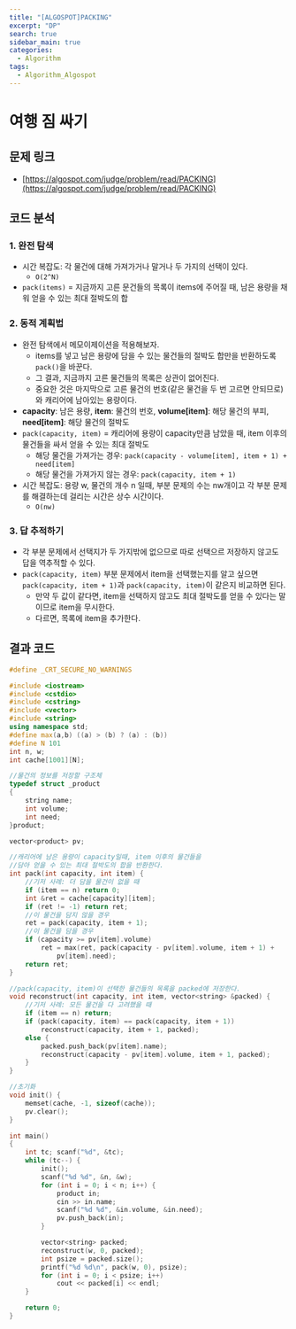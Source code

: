 ```yaml
---
title: "[ALGOSPOT]PACKING"
excerpt: "DP"
search: true
sidebar_main: true
categories:
  - Algorithm
tags:
  - Algorithm_Algospot
---
```


# 여행 짐 싸기

## 문제 링크
- [https://algospot.com/judge/problem/read/PACKING](https://algospot.com/judge/problem/read/PACKING)

## 코드 분석
### 1. 완전 탐색
- 시간 복잡도: 각 물건에 대해 가져가거나 말거나 두 가지의 선택이 있다.
  - ```O(2^N)```
- ```pack(items)``` = 지금까지 고른 문건들의 목록이 items에 주어질 때, 남은 용량을 채워 얻을 수 있는 최대 절박도의 합

### 2. 동적 계획법
- 완전 탐색에서 메모이제이션을 적용해보자.
  - items를 넣고 남은 용량에 담을 수 있는 물건들의 절박도 합만을 반환하도록 ```pack()```을 바꾼다.
  - 그 결과, 지금까지 고른 물건들의 목록은 상관이 없어진다.
  - 중요한 것은 마지막으로 고른 물건의 번호(같은 물건을 두 번 고르면 안되므로)와 캐리어에 남아있는 용량이다.
- **capacity**: 남은 용량, **item**: 물건의 번호, **volume[item]**: 해당 물건의 부피, **need[item]**: 해당 물건의 절박도
- ```pack(capacity, item)``` = 캐리어에 용량이 capacity만큼 남았을 때, item 이후의 물건들을 싸서 얻을 수 있는 최대 절박도
  - 해당 물건을 가져가는 경우: ```pack(capacity - volume[item], item + 1) + need[item]```
  - 해당 물건을 가져가지 않는 경우: ```pack(capacity, item + 1)```
- 시간 복잡도: 용량 w, 물건의 개수 n 일때, 부분 문제의 수는 nw개이고 각 부분 문제를 해결하는데 걸리는 시간은 상수 시간이다.
  - ```O(nw)```

### 3. 답 추적하기
- 각 부분 문제에서 선택지가 두 가지밖에 없으므로 따로 선택으르 저장하지 않고도 답을 역추적할 수 있다.
- ```pack(capacity, item)``` 부분 문제에서 item을 선택했는지를 알고 싶으면 ```pack(capacity, item + 1)```과 ```pack(capacity, item)```이 같은지 비교하면 된다.
  - 만약 두 값이 같다면, item을 선택하지 않고도 최대 절박도를 얻을 수 있다는 말이므로 item을 무시한다.
  - 다르면, 목록에 item을 추가한다.

## 결과 코드

```cpp
#define _CRT_SECURE_NO_WARNINGS

#include <iostream>
#include <cstdio>
#include <cstring>
#include <vector>
#include <string>
using namespace std;
#define max(a,b) ((a) > (b) ? (a) : (b))
#define N 101
int n, w;
int cache[1001][N];

//물건의 정보를 저장할 구조체
typedef struct _product
{
	string name;
	int volume;
	int need;
}product;

vector<product> pv;

//캐리어에 남은 용량이 capacity일때, item 이후의 물건들을
//담아 얻을 수 있는 최대 절박도의 합을 반환한다.
int pack(int capacity, int item) {
	//기저 사례: 더 담을 물건이 없을 때
	if (item == n) return 0;
	int &ret = cache[capacity][item];
	if (ret != -1) return ret;
	//이 물건을 담지 않을 경우
	ret = pack(capacity, item + 1);
	//이 물건을 담을 경우
	if (capacity >= pv[item].volume)
		ret = max(ret, pack(capacity - pv[item].volume, item + 1) +
			pv[item].need);
	return ret;
}

//pack(capacity, item)이 선택한 물건들의 목록을 packed에 저장한다.
void reconstruct(int capacity, int item, vector<string> &packed) {
	//기저 사례: 모든 물건을 다 고려했을 때
	if (item == n) return;
	if (pack(capacity, item) == pack(capacity, item + 1))
		reconstruct(capacity, item + 1, packed);
	else {
		packed.push_back(pv[item].name);
		reconstruct(capacity - pv[item].volume, item + 1, packed);
	}
}

//초기화
void init() {
	memset(cache, -1, sizeof(cache));
	pv.clear();
}

int main()
{
	int tc; scanf("%d", &tc);
	while (tc--) {
		init();
		scanf("%d %d", &n, &w);
		for (int i = 0; i < n; i++) {
			product in;
			cin >> in.name;
			scanf("%d %d", &in.volume, &in.need);
			pv.push_back(in);
		}

		vector<string> packed;
		reconstruct(w, 0, packed);
		int psize = packed.size();
		printf("%d %d\n", pack(w, 0), psize);
		for (int i = 0; i < psize; i++)
			cout << packed[i] << endl;
	}

	return 0;
}
```

